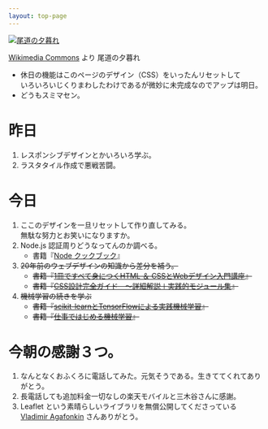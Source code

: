 ```yaml
---
layout: top-page
---
```


[![尾道の夕暮れ](https://upload.wikimedia.org/wikipedia/commons/4/47/Landscape_view_of_Onomichi_city_and_Onomichi_Channel_at_night._Hanami_%28Sakura_blooming_season%29._Hiroshima_Prefecture._Japan.jpg)](https://commons.wikimedia.org/wiki/File:Landscape_view_of_Onomichi_city_and_Onomichi_Channel_at_night._Hanami_(Sakura_blooming_season)._Hiroshima_Prefecture._Japan.jpg)

[Wikimedia Commons](https://commons.wikimedia.org/)
より
尾道の夕暮れ

* 休日の機能はこのページのデザイン（CSS）をいったんリセットして  
  いろいろいじくりまわしたわけであるが微妙に未完成なのでアップは明日。
* どうもスミマセン。

# 昨日

1. レスポンシブデザインとかいろいろ学ぶ。
1. ラスタタイル作成で悪戦苦闘。


# 今日

1. ここのデザインを一旦リセットして作り直してみる。  
   無駄な努力とお笑いになりますか。
1. Node.js 認証周りどうなってんのか調べる。
   * 書籍『[Node クックブック](https://amazon.jp/dp/4873116066)』
1. ~~20年前のウェブデザインの知識から差分を補う。~~
   * ~~書籍『[1冊ですべて身につくHTML ＆ CSSとWebデザイン入門講座](https://amazon.jp/dp/B07PS1ZJN6)』~~
   * ~~書籍『[CSS設計完全ガイド　～詳細解説＋実践的モジュール集](https://amazon.jp/dp/B0856YMH7L)』~~
1. ~~機械学習の続きを学ぶ~~
   * ~~書籍『[scikit-learnとTensorFlowによる実践機械学習](https://amazon.jp/dp/4873118344)』~~
   * ~~書籍『[仕事ではじめる機械学習](https://amazon.jp/dp/4873118255)』~~

# 今朝の感謝３つ。

1. なんとなくおふくろに電話してみた。元気そうである。生きててくれてありがとう。
2. 長電話しても追加料金一切なしの楽天モバイルと三木谷さんに感謝。
3. Leaflet という素晴らしいライブラリを無償公開してくださっている  
   [Vladimir Agafonkin](https://agafonkin.com) さんありがとう。
